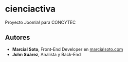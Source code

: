 cienciactiva
============

Proyecto Joomla! para CONCYTEC

Autores
---------------------
+ **Marcial Soto**, Front-End Developer en [marcialsoto.com](http://www.marcialsoto.com/)<br>
+ **John Suárez**, Analista y Back-End
